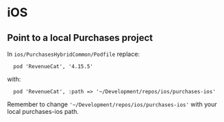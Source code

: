 # iOS

## Point to a local Purchases project

In `ios/PurchasesHybridCommon/Podfile` replace:

```
  pod 'RevenueCat', '4.15.5'
```

with:

```
  pod 'RevenueCat', :path => '~/Development/repos/ios/purchases-ios'
```

Remember to change `'~/Development/repos/ios/purchases-ios'` with your local purchases-ios path.